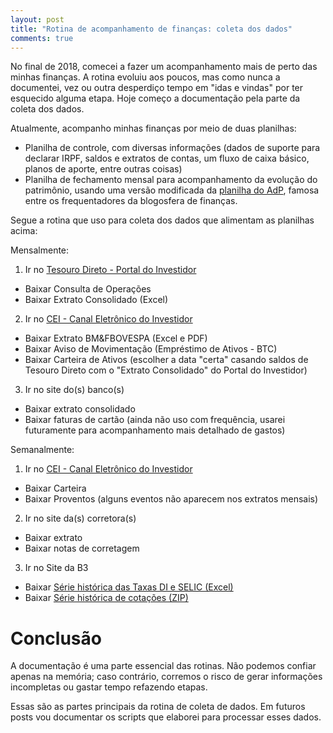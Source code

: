 ```yaml
---
layout: post
title: "Rotina de acompanhamento de finanças: coleta dos dados"
comments: true
---
```


No final de 2018, comecei a fazer um acompanhamento mais de perto das minhas
finanças. A rotina evoluiu aos poucos, mas como nunca a documentei, vez ou
outra desperdiço tempo em "idas e vindas" por ter esquecido alguma etapa.  Hoje
começo a documentação pela parte da coleta dos dados.

Atualmente, acompanho minhas finanças por meio de duas planilhas:

- Planilha de controle, com diversas informações (dados de suporte para
  declarar IRPF, saldos e extratos de contas, um fluxo de caixa básico, planos
  de aporte, entre outras coisas)
- Planilha de fechamento mensal para acompanhamento da evolução do patrimônio,
  usando uma versão modificada da [planilha do AdP](http://alemdapoupanca.blogspot.com/2012/04/planilha-de-acompanhamento-de.html),
  famosa entre os frequentadores da blogosfera de finanças.

Segue a rotina que uso para coleta dos dados que alimentam as planilhas acima:

Mensalmente:

1. Ir no [Tesouro Direto - Portal do Investidor](https://portalinvestidor.tesourodireto.com.br/)
- Baixar Consulta de Operações
- Baixar Extrato Consolidado (Excel)

2. Ir no [CEI - Canal Eletrônico do Investidor](https://cei.b3.com.br/)
- Baixar Extrato BM&FBOVESPA (Excel e PDF)
- Baixar Aviso de Movimentação (Empréstimo de Ativos - BTC)
- Baixar Carteira de Ativos (escolher a data "certa" casando saldos de Tesouro
  Direto com o "Extrato Consolidado" do Portal do Investidor)

3. Ir no site do(s) banco(s)
- Baixar extrato consolidado
- Baixar faturas de cartão (ainda não uso com frequência, usarei futuramente
  para acompanhamento mais detalhado de gastos)

Semanalmente:

1. Ir no [CEI - Canal Eletrônico do Investidor](https://cei.b3.com.br/)
- Baixar Carteira
- Baixar Proventos (alguns eventos não aparecem nos extratos mensais)

2. Ir no site da(s) corretora(s)
- Baixar extrato
- Baixar notas de corretagem

3. Ir no Site da B3
- Baixar [Série histórica das Taxas DI e SELIC (Excel)](http://www.b3.com.br/pt_br/market-data-e-indices/indices/indices-de-segmentos-e-setoriais/serie-historica-do-di.htm)
- Baixar [Série histórica de cotações (ZIP)](http://www.b3.com.br/pt_br/market-data-e-indices/servicos-de-dados/market-data/historico/mercado-a-vista/series-historicas/)

# Conclusão

A documentação é uma parte essencial das rotinas. Não podemos confiar apenas na
memória; caso contrário, corremos o risco de gerar informações incompletas ou
gastar tempo refazendo etapas.

Essas são as partes principais da rotina de coleta de dados. Em futuros posts
vou documentar os scripts que elaborei para processar esses dados.
